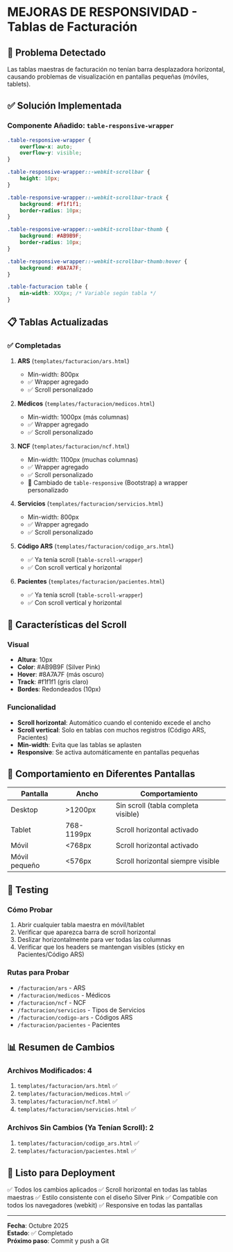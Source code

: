 # MEJORAS DE RESPONSIVIDAD - Tablas de Facturación

## 🎯 Problema Detectado
Las tablas maestras de facturación no tenían barra desplazadora horizontal, causando problemas de visualización en pantallas pequeñas (móviles, tablets).

## ✅ Solución Implementada

### Componente Añadido: `table-responsive-wrapper`

```css
.table-responsive-wrapper {
    overflow-x: auto;
    overflow-y: visible;
}

.table-responsive-wrapper::-webkit-scrollbar {
    height: 10px;
}

.table-responsive-wrapper::-webkit-scrollbar-track {
    background: #f1f1f1;
    border-radius: 10px;
}

.table-responsive-wrapper::-webkit-scrollbar-thumb {
    background: #AB9B9F;
    border-radius: 10px;
}

.table-responsive-wrapper::-webkit-scrollbar-thumb:hover {
    background: #8A7A7F;
}

.table-facturacion table {
    min-width: XXXpx; /* Variable según tabla */
}
```

## 📋 Tablas Actualizadas

### ✅ Completadas

1. **ARS** (`templates/facturacion/ars.html`)
   - Min-width: 800px
   - ✅ Wrapper agregado
   - ✅ Scroll personalizado

2. **Médicos** (`templates/facturacion/medicos.html`)
   - Min-width: 1000px (más columnas)
   - ✅ Wrapper agregado
   - ✅ Scroll personalizado

3. **NCF** (`templates/facturacion/ncf.html`)
   - Min-width: 1100px (muchas columnas)
   - ✅ Wrapper agregado
   - ✅ Scroll personalizado
   - 🔄 Cambiado de `table-responsive` (Bootstrap) a wrapper personalizado

4. **Servicios** (`templates/facturacion/servicios.html`)
   - Min-width: 800px
   - ✅ Wrapper agregado
   - ✅ Scroll personalizado

5. **Código ARS** (`templates/facturacion/codigo_ars.html`)
   - ✅ Ya tenía scroll (`table-scroll-wrapper`)
   - ✅ Con scroll vertical y horizontal

6. **Pacientes** (`templates/facturacion/pacientes.html`)
   - ✅ Ya tenía scroll (`table-scroll-wrapper`)
   - ✅ Con scroll vertical y horizontal

## 🎨 Características del Scroll

### Visual
- **Altura**: 10px
- **Color**: #AB9B9F (Silver Pink)
- **Hover**: #8A7A7F (más oscuro)
- **Track**: #f1f1f1 (gris claro)
- **Bordes**: Redondeados (10px)

### Funcionalidad
- **Scroll horizontal**: Automático cuando el contenido excede el ancho
- **Scroll vertical**: Solo en tablas con muchos registros (Código ARS, Pacientes)
- **Min-width**: Evita que las tablas se aplasten
- **Responsive**: Se activa automáticamente en pantallas pequeñas

## 📱 Comportamiento en Diferentes Pantallas

| Pantalla | Ancho | Comportamiento |
|----------|-------|----------------|
| Desktop | >1200px | Sin scroll (tabla completa visible) |
| Tablet | 768-1199px | Scroll horizontal activado |
| Móvil | <768px | Scroll horizontal activado |
| Móvil pequeño | <576px | Scroll horizontal siempre visible |

## 🧪 Testing

### Cómo Probar
1. Abrir cualquier tabla maestra en móvil/tablet
2. Verificar que aparezca barra de scroll horizontal
3. Deslizar horizontalmente para ver todas las columnas
4. Verificar que los headers se mantengan visibles (sticky en Pacientes/Código ARS)

### Rutas para Probar
- `/facturacion/ars` - ARS
- `/facturacion/medicos` - Médicos
- `/facturacion/ncf` - NCF
- `/facturacion/servicios` - Tipos de Servicios
- `/facturacion/codigo-ars` - Códigos ARS
- `/facturacion/pacientes` - Pacientes

## 📊 Resumen de Cambios

### Archivos Modificados: 4
1. `templates/facturacion/ars.html` ✅
2. `templates/facturacion/medicos.html` ✅
3. `templates/facturacion/ncf.html` ✅
4. `templates/facturacion/servicios.html` ✅

### Archivos Sin Cambios (Ya Tenían Scroll): 2
1. `templates/facturacion/codigo_ars.html` ✅
2. `templates/facturacion/pacientes.html` ✅

## 🚀 Listo para Deployment

✅ Todos los cambios aplicados
✅ Scroll horizontal en todas las tablas maestras
✅ Estilo consistente con el diseño Silver Pink
✅ Compatible con todos los navegadores (webkit)
✅ Responsive en todas las pantallas

---

**Fecha**: Octubre 2025  
**Estado**: ✅ Completado  
**Próximo paso**: Commit y push a Git







